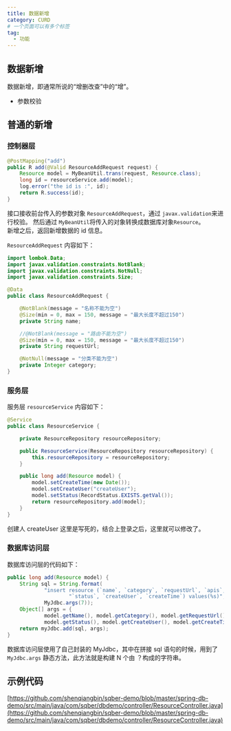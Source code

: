 ```yaml
---
title: 数据新增
category: CURD
# 一个页面可以有多个标签
tag:
  - 功能
---
```


## 数据新增

数据新增，即通常所说的“增删改查”中的“增”。

- 参数校验

## 普通的新增

### 控制器层

```java
@PostMapping("add")
public R add(@Valid ResourceAddRequest request) {
    Resource model = MyBeanUtil.trans(request, Resource.class);
    long id = resourceService.add(model);
    log.error("the id is :", id);
    return R.success(id);
}
```

接口接收前台传入的参数对象 `ResourceAddRequest`，通过 `javax.validation`来进行校验。
然后通过 `MyBeanUtil`将传入的对象转换成数据库对象`Resource`。  
新增之后，返回新增数据的 id 信息。

`ResourceAddRequest` 内容如下：

```java
import lombok.Data;
import javax.validation.constraints.NotBlank;
import javax.validation.constraints.NotNull;
import javax.validation.constraints.Size;

@Data
public class ResourceAddRequest {

    @NotBlank(message = "名称不能为空")
    @Size(min = 0, max = 150, message = "最大长度不超过150")
    private String name;

    //@NotBlank(message = "路由不能为空")
    @Size(min = 0, max = 150, message = "最大长度不超过150")
    private String requestUrl;

    @NotNull(message = "分类不能为空")
    private Integer category;
}

```

### 服务层

服务层 `resourceService` 内容如下：

```java
@Service
public class ResourceService {

    private ResourceRepository resourceRepository;

    public ResourceService(ResourceRepository resourceRepository) {
        this.resourceRepository = resourceRepository;
    }

    public long add(Resource model) {
        model.setCreateTime(new Date());
        model.setCreateUser("createUser");
        model.setStatus(RecordStatus.EXISTS.getVal());
        return resourceRepository.add(model);
    }
}
```

创建人 createUser 这里是写死的，结合上登录之后，这里就可以修改了。

### 数据库访问层

数据库访问层的代码如下：

```java
public long add(Resource model) {
    String sql = String.format(
            "insert resource (`name`, `category`, `requestUrl`, `apis`, " +
                    "`status`, `createUser`, `createTime`) values(%s)",
            MyJdbc.args(7));
    Object[] args = {
            model.getName(), model.getCategory(), model.getRequestUrl(), model.getApis(),
            model.getStatus(), model.getCreateUser(), model.getCreateTime()};
    return myJdbc.add(sql, args);
}
```
数据库访问层使用了自己封装的 MyJdbc，其中在拼接 sql 语句的时候，用到了 `MyJdbc.args` 静态方法，此方法就是构建 N 个由 ？构成的字符串。


## 示例代码

[https://github.com/shenqiangbin/sqber-demo/blob/master/spring-db-demo/src/main/java/com/sqber/dbdemo/controller/ResourceController.java](https://github.com/shenqiangbin/sqber-demo/blob/master/spring-db-demo/src/main/java/com/sqber/dbdemo/controller/ResourceController.java)
